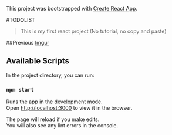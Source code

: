 This project was bootstrapped with [Create React App](https://github.com/facebook/create-react-app).

#TODOLIST
> This is my first react project (No tutorial, no copy and paste)

##Previous
[Imgur](https://i.imgur.com/y3jYuv6.png)

## Available Scripts

In the project directory, you can run:

### `npm start`

Runs the app in the development mode.<br />
Open [http://localhost:3000](http://localhost:3000) to view it in the browser.

The page will reload if you make edits.<br />
You will also see any lint errors in the console.
